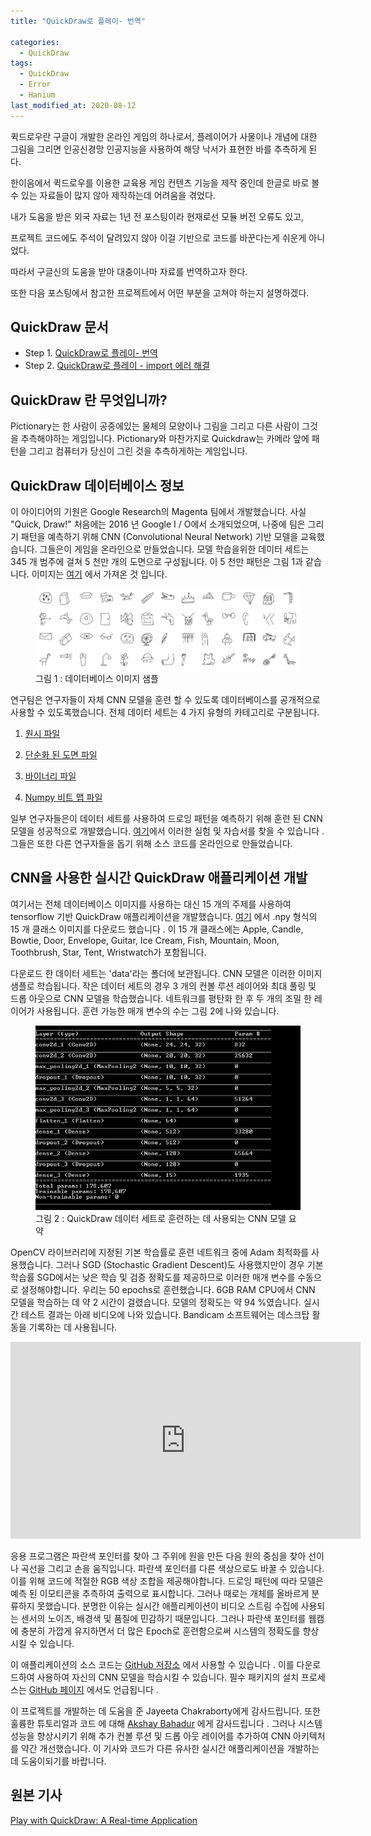 ```yaml
---
title: "QuickDraw로 플레이- 번역"

categories:
  - QuickDraw
tags: 
  - QuickDraw
  - Error
  - Hanium
last_modified_at: 2020-08-12
---
```


퀵드로우란 구글이 개발한 온라인 게임의 하나로서, 플레이어가 사물이나 개념에 대한 그림을 그리면 인공신경망 인공지능을 사용하여 해당 낙서가 표현한 바를 추측하게 된다.

한이음에서 퀵드로우를 이용한 교육용 게임 컨텐츠 기능을 제작 중인데 한글로 바로 볼 수 있는 자료들이 많지 않아 제작하는데 어려움을 겪었다.

내가 도움을 받은 외국 자료는 1년 전 포스팅이라 현재로선 모듈 버전 오류도 있고, 

프로젝트 코드에도 주석이 달려있지 않아 이걸 기반으로 코드를 바꾼다는게 쉬운게 아니었다.

따라서 구글신의 도움을 받아 대충이나마 자료를 번역하고자 한다.

또한 다음 포스팅에서 참고한 프로젝트에서 어떤 부분을 고쳐야 하는지 설명하겠다.

## QuickDraw 문서

   * Step 1. [QuickDraw로 플레이- 번역](https://jee00609.github.io/quickdraw/QuickDraw-Translation/)
   * Step 2. [QuickDraw로 플레이 - import 에러 해결](https://jee00609.github.io/quickdraw/QuickDraw-import-error/)

## QuickDraw 란 무엇입니까?

Pictionary는 한 사람이 공중에있는 물체의 모양이나 그림을 그리고 다른 사람이 그것을 추측해야하는 게임입니다. Pictionary와 마찬가지로 Quickdraw는 카메라 앞에 패턴을 그리고 컴퓨터가 당신이 그린 것을 추측하게하는 게임입니다.

## QuickDraw 데이터베이스 정보

이 아이디어의 기원은 Google Research의 Magenta 팀에서 개발했습니다. 사실 "Quick, Draw!" 처음에는 2016 년 Google I / O에서 소개되었으며, 나중에 팀은 그리기 패턴을 예측하기 위해 CNN (Convolutional Neural Network) 기반 모델을 교육했습니다. 그들은이 게임을 온라인으로 만들었습니다. 모델 학습을위한 데이터 세트는 345 개 범주에 걸쳐 5 천만 개의 도면으로 구성됩니다. 이 5 천만 패턴은 그림 1과 같습니다. 이미지는 [여기](https://github.com/googlecreativelab/quickdraw-dataset) 에서 가져온 것 입니다.

<figure class="align-center">
  <img src="/assets/images/2020-08-12-QD.jpeg">
  <figcaption>그림 1 : 데이터베이스 이미지 샘플</figcaption>
</figure>

연구팀은 연구자들이 자체 CNN 모델을 훈련 할 수 있도록 데이터베이스를 공개적으로 사용할 수 있도록했습니다. 전체 데이터 세트는 4 가지 유형의 카테고리로 구분됩니다.

1. [원시 파일](https://console.cloud.google.com/storage/quickdraw_dataset/full/raw)

2. [단순화 된 도면 파일](https://console.cloud.google.com/storage/quickdraw_dataset/full/simplified)

3. [바이너리 파일](https://console.cloud.google.com/storage/quickdraw_dataset/full/binary)

4. [Numpy 비트 맵 파일](https://console.cloud.google.com/storage/quickdraw_dataset/full/numpy_bitmap)

일부 연구자들은이 데이터 세트를 사용하여 드로잉 패턴을 예측하기 위해 훈련 된 CNN 모델을 성공적으로 개발했습니다. [여기](https://github.com/googlecreativelab/quickdraw-dataset#get-the-data)에서 이러한 실험 및 자습서를 찾을 수 있습니다 . 그들은 또한 다른 연구자들을 돕기 위해 소스 코드를 온라인으로 만들었습니다.

## CNN을 사용한 실시간 QuickDraw 애플리케이션 개발

여기서는 전체 데이터베이스 이미지를 사용하는 대신 15 개의 주제를 사용하여 tensorflow 기반 QuickDraw 애플리케이션을 개발했습니다. [여기](https://console.cloud.google.com/storage/browser/quickdraw_dataset/full/numpy_bitmap) 에서 .npy 형식의 15 개 클래스 이미지를 다운로드 했습니다 . 이 15 개 클래스에는 Apple, Candle, Bowtie, Door, Envelope, Guitar, Ice Cream, Fish, Mountain, Moon, Toothbrush, Star, Tent, Wristwatch가 포함됩니다.

다운로드 한 데이터 세트는 'data'라는 폴더에 보관됩니다. CNN 모델은 이러한 이미지 샘플로 학습됩니다. 작은 데이터 세트의 경우 3 개의 컨볼 루션 레이어와 최대 풀링 및 드롭 아웃으로 CNN 모델을 학습했습니다. 네트워크를 평탄화 한 후 두 개의 조밀 한 레이어가 사용됩니다. 훈련 가능한 매개 변수의 수는 그림 2에 나와 있습니다.

<figure class="align-center">
  <img src="/assets/images/2020-08-12-QD2.png">
  <figcaption>그림 2 : QuickDraw 데이터 세트로 훈련하는 데 사용되는 CNN 모델 요약</figcaption>
</figure>

OpenCV 라이브러리에 지정된 기본 학습률로 훈련 네트워크 중에 Adam 최적화를 사용했습니다. 그러나 SGD (Stochastic Gradient Descent)도 사용했지만이 경우 기본 학습률 SGD에서는 낮은 학습 및 검증 정확도를 제공하므로 이러한 매개 변수를 수동으로 설정해야합니다. 우리는 50 epochs로 훈련했습니다. 6GB RAM CPU에서 CNN 모델을 학습하는 데 약 2 시간이 걸렸습니다. 모델의 정확도는 약 94 %였습니다. 실시간 테스트 결과는 아래 비디오에 나와 있습니다. Bandicam 소프트웨어는 데스크탑 활동을 기록하는 데 사용됩니다.

<iframe width="560" height="315" src="https://www.youtube.com/embed/CFTesizZZgo" frameborder="0" allow="accelerometer; autoplay; encrypted-media; gyroscope; picture-in-picture" allowfullscreen></iframe>

응용 프로그램은 파란색 포인터를 찾아 그 주위에 원을 만든 다음 원의 중심을 찾아 선이나 곡선을 그리고 손을 움직입니다. 파란색 포인터를 다른 색상으로도 바꿀 수 있습니다. 이를 위해 코드에 적절한 RGB 색상 조합을 제공해야합니다. 드로잉 패턴에 따라 모델은 예측 된 이모티콘을 추측하여 출력으로 표시합니다. 그러나 때로는 개체를 올바르게 분류하지 못했습니다. 분명한 이유는 실시간 애플리케이션이 비디오 스트림 수집에 사용되는 센서의 노이즈, 배경색 및 품질에 민감하기 때문입니다. 그러나 파란색 포인터를 웹캠에 충분히 가깝게 유지하면서 더 많은 Epoch로 훈련함으로써 시스템의 정확도를 향상시킬 수 있습니다.

이 애플리케이션의 소스 코드는 [GitHub 저장소](https://github.com/gautamkumarjaiswal/QucikDraw) 에서 사용할 수 있습니다 . 이를 다운로드하여 사용하여 자신의 CNN 모델을 학습시킬 수 있습니다. 필수 패키지의 설치 프로세스는 [GitHub 페이지](https://github.com/gautamkumarjaiswal/QucikDraw) 에서도 언급됩니다 .

이 프로젝트를 개발하는 데 도움을 준 Jayeeta Chakraborty에게 감사드립니다. 또한 훌륭한 튜토리얼과 코드 에 대해 [Akshay Bahadur](https://github.com/akshaybahadur21/QuickDraw) 에게 감사드립니다 . 그러나 시스템 성능을 향상시키기 위해 추가 컨볼 루션 및 드롭 아웃 레이어를 추가하여 CNN 아키텍처를 약간 개선했습니다. 이 기사와 코드가 다른 유사한 실시간 애플리케이션을 개발하는 데 도움이되기를 바랍니다.

## 원본 기사

[Play with QuickDraw: A Real-time Application](https://towardsdatascience.com/play-with-quickdraw-a-real-time-application-137e66ea9b60)
